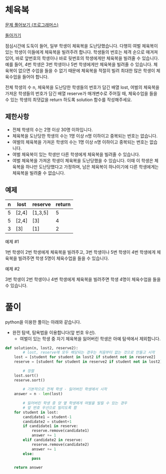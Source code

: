 # 체육복

[문제 풀어보기 (프로그래머스)](https://programmers.co.kr/learn/courses/30/lessons/42862)

[돌아가기](/../)

점심시간에 도둑이 들어, 일부 학생이 체육복을 도난당했습니다. 다행히 여벌 체육복이 있는 학생이 이들에게 체육복을 빌려주려 합니다. 학생들의 번호는 체격 순으로 매겨져 있어, 바로 앞번호의 학생이나 바로 뒷번호의 학생에게만 체육복을 빌려줄 수 있습니다. 예를 들어, 4번 학생은 3번 학생이나 5번 학생에게만 체육복을 빌려줄 수 있습니다. 체육복이 없으면 수업을 들을 수 없기 때문에 체육복을 적절히 빌려 최대한 많은 학생이 체육수업을 들어야 합니다.

전체 학생의 수 n, 체육복을 도난당한 학생들의 번호가 담긴 배열 lost, 여벌의 체육복을 가져온 학생들의 번호가 담긴 배열 reserve가 매개변수로 주어질 때, 체육수업을 들을 수 있는 학생의 최댓값을 return 하도록 solution 함수를 작성해주세요.

## 제한사항

- 전체 학생의 수는 2명 이상 30명 이하입니다.
- 체육복을 도난당한 학생의 수는 1명 이상 n명 이하이고 중복되는 번호는 없습니다.
- 여벌의 체육복을 가져온 학생의 수는 1명 이상 n명 이하이고 중복되는 번호는 없습니다.
- 여벌 체육복이 있는 학생만 다른 학생에게 체육복을 빌려줄 수 있습니다.
- 여벌 체육복을 가져온 학생이 체육복을 도난당했을 수 있습니다. 이때 이 학생은 체육복을 하나만 도난당했다고 가정하며, 남은 체육복이 하나이기에 다른 학생에게는 체육복을 빌려줄 수 없습니다.

## 예제

| n | lost | reserve | return |
| - | - | - | - |
| 5 | [2,4] | [1,3,5] | 5 |
| 5 | [2,4] | [3] | 4 |
| 3 | [3] | [1] | 2 |

예제 #1

1번 학생이 2번 학생에게 체육복을 빌려주고, 3번 학생이나 5번 학생이 4번 학생에게 체육복을 빌려주면 학생 5명이 체육수업을 들을 수 있습니다.

예제 #2

3번 학생이 2번 학생이나 4번 학생에게 체육복을 빌려주면 학생 4명이 체육수업을 들을 수 있습니다.

# 풀이

python을 이용한 풀이는 아래와 같습니다.

- 완전 탐색, 탐욕법을 이용합니다(앞 번호 우선).
    - 여벌이 있는 학생 중 자기 체육복을 잃어버린 학생은 아예 탐색에서 제외합니다.

```python
def solution(n, lost2, reserve2):
		# lost, reserve에 모두 해당되는 경우는 처음부터 없는 것으로 만들고 시작
    lost = [student for student in lost2 if student not in reserve2]
    reserve = [student for student in reserve2 if student not in lost2]
    
		# 정렬
    lost.sort()
    reserve.sort()
    
		# 기본적으로 전체 학생 - 잃어버린 학생에서 시작
    answer = n - len(lost)
    
		# 잃어버린 학생 중 양 옆 학생에게 여벌을 빌릴 수 있는 경우
		# 앞 번호 우선으로 빌리도록 함
    for student in lost:
        candidate1 = student-1
        candidate2 = student+1
        if candidate1 in reserve:
            reserve.remove(candidate1)
            answer += 1
        elif candidate2 in reserve:
            reserve.remove(candidate2)
            answer += 1
        else:
            pass
        
    return answer
```